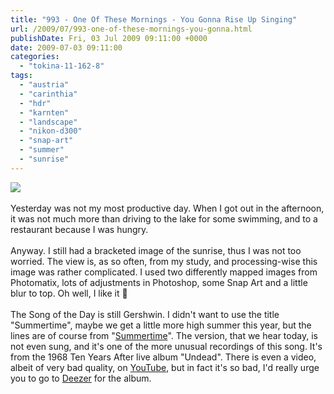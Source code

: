 ```yaml
---
title: "993 - One Of These Mornings - You Gonna Rise Up Singing"
url: /2009/07/993-one-of-these-mornings-you-gonna.html
publishDate: Fri, 03 Jul 2009 09:11:00 +0000
date: 2009-07-03 09:11:00
categories: 
  - "tokina-11-162-8"
tags: 
  - "austria"
  - "carinthia"
  - "hdr"
  - "karnten"
  - "landscape"
  - "nikon-d300"
  - "snap-art"
  - "summer"
  - "sunrise"
---
```

<a href="https://d25zfm9zpd7gm5.cloudfront.net/1200x1200/2009/20090702_063234_ps.jpg" target="_blank"><img src="https://d25zfm9zpd7gm5.cloudfront.net/0600x0600/2009/20090702_063234_ps.jpg"/></a><br/><br/>Yesterday was not my most productive day. When I got out in the afternoon, it was not much more than driving to the lake for some swimming, and to a restaurant because I was hungry.<br/><br/> Anyway. I still had a bracketed image of the sunrise, thus I was not too worried. The view is, as so often, from my study, and processing-wise this image was rather complicated. I used two differently mapped images from Photomatix, lots of adjustments in Photoshop, some Snap Art and a little blur to top. Oh well, I like it 🙂<br/><br/>The Song of the Day is still Gershwin. I didn't want to use the title "Summertime", maybe we get a little more high summer this year, but the lines are of course from "<a href="http://www.lyricsmode.com/lyrics/g/george_gershwin/summertime.html" target="_blank">Summertime</a>". The version, that we hear today, is not even sung, and it's one of the more unusual recordings of this song. It's from the 1968 Ten Years After live album "Undead". There is even a video, albeit of very bad quality, on <a href="http://www.youtube.com/watch?v=uLCZXyUsX1o" target="_blank">YouTube</a>, but in fact it's so bad, I'd really urge you to go to <a href="http://www.deezer.com/#music/album/248764" target="_blank">Deezer</a> for the album.
